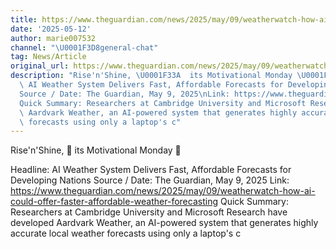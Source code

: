 ```yaml
---
title: https://www.theguardian.com/news/2025/may/09/weatherwatch-how-ai-could-offer-faster-affordable-weather-forecasting
date: '2025-05-12'
author: marie007532
channel: "\U0001F3D8general-chat"
tag: News/Article
original_url: https://www.theguardian.com/news/2025/may/09/weatherwatch-how-ai-could-offer-faster-affordable-weather-forecasting
description: "Rise'n'Shine, \U0001F33A  its Motivational Monday \U0001F33A \n\nHeadline:\
  \ AI Weather System Delivers Fast, Affordable Forecasts for Developing Nations\n\
  Source / Date: The Guardian, May 9, 2025\nLink: https://www.theguardian.com/news/2025/may/09/weatherwatch-how-ai-could-offer-faster-affordable-weather-forecasting\n\
  Quick Summary: Researchers at Cambridge University and Microsoft Research have developed\
  \ Aardvark Weather, an AI-powered system that generates highly accurate local weather\
  \ forecasts using only a laptop's c"
---
```


Rise'n'Shine, 🌺  its Motivational Monday 🌺 

Headline: AI Weather System Delivers Fast, Affordable Forecasts for Developing Nations
Source / Date: The Guardian, May 9, 2025
Link: https://www.theguardian.com/news/2025/may/09/weatherwatch-how-ai-could-offer-faster-affordable-weather-forecasting
Quick Summary: Researchers at Cambridge University and Microsoft Research have developed Aardvark Weather, an AI-powered system that generates highly accurate local weather forecasts using only a laptop's c